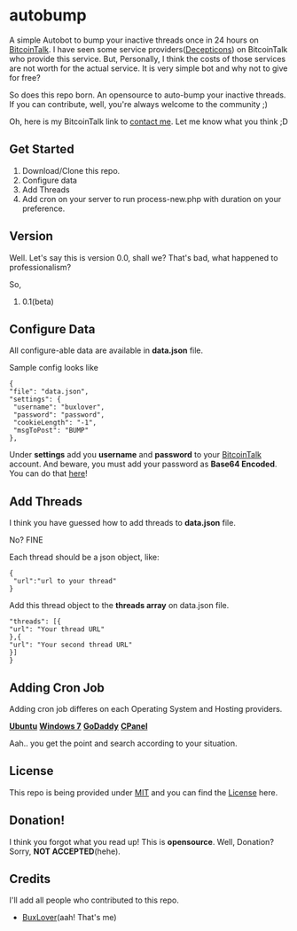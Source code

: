 # autobump
A simple Autobot to bump your inactive threads once in 24 hours on [BitcoinTalk](http://bitcointalk.org). I have seen some service providers([Decepticons](https://en.wikipedia.org/wiki/Decepticon)) on BitcoinTalk who provide this service. But, Personally, I think the costs of those services are not worth for the actual service. It is very simple bot and why not to give for free?

 So does this repo born. An opensource to auto-bump your inactive threads. If you can contribute, well, you're always welcome to the community ;)

 Oh, here is my BitcoinTalk link to [contact me](https://bitcointalk.org/index.php?action=profile;u=558835). Let me know what you think ;D


## Get Started


 1. Download/Clone this repo.
 2. Configure data
 3. Add Threads
 4. Add cron on your server to run process-new.php with duration on your preference.

## Version

Well. Let's say  this is version 0.0, shall we? That's bad, what happened to professionalism?

 So,
 1. 0.1(beta)

## Configure Data
 All configure-able data are available in **data.json** file.

 Sample config looks like
 ```
 {
 "file": "data.json",
 "settings": {
  "username": "buxlover",
  "password": "password",
  "cookieLength": "-1",
  "msgToPost": "BUMP"
 },

 ```

 Under **settings** add you __username__ and __password__ to your [BitcoinTalk](https:bitcointalk.org) account. And beware, you must add your password as **Base64 Encoded**. You can do that [here](https://www.base64decode.org/)!

## Add Threads
 I think you have guessed how to add threads to **data.json** file.

 No? FINE

 Each thread should be a json object, like:
 ```
 {
  "url":"url to your thread"
 }
 ```
 Add this thread object to the **threads array** on data.json file.
 ```
 "threads": [{
 "url": "Your thread URL"
 },{
 "url": "Your second thread URL"
 }]
 }
 ```

## Adding Cron Job
 Adding cron job differes on each Operating System and Hosting providers.

[__Ubuntu__](http://askubuntu.com/questions/2368/how-do-i-set-up-a-cron-job)
 [__Windows 7__](https://technet.microsoft.com/en-us/library/cc748993\(v=ws.11\).aspx)
 [__GoDaddy__](https://technet.microsoft.com/en-us/library/cc748993\(v=ws.11\).aspx)
 [__CPanel__](https://confluence2.cpanel.net/display/ALD/Cron+Jobs)

 Aah.. you get the point and search according to your situation.

## License
This repo is being provided under [MIT](https://en.wikipedia.org/wiki/MIT_License) and you can find the [License](https://github.com/buxlover/autobump/blob/master/LICENSE) here.

## Donation!
 I think you forgot what you read up! This is **opensource**. Well, Donation? Sorry, **__NOT ACCEPTED__**(hehe).

## Credits
 I'll add all people who contributed to this repo.
 * [BuxLover](https://bitcointalk.org/index.php?action=profile;u=558835)(aah! That's me)
